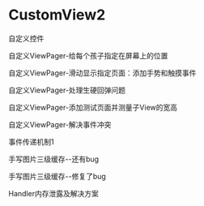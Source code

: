 # CustomView2
自定义控件

自定义ViewPager-给每个孩子指定在屏幕上的位置

自定义ViewPager-滑动显示指定页面：添加手势和触摸事件

自定义ViewPager-处理生硬回弹问题

自定义ViewPager-添加测试页面并测量子View的宽高

自定义ViewPager-解决事件冲突

事件传递机制1

手写图片三级缓存--还有bug

手写图片三级缓存--修复了bug

Handler内存泄露及解决方案